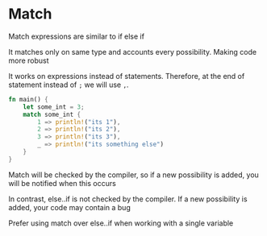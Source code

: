 # Match

Match expressions are similar to if else if

It matches only on same type and accounts every possibility.
Making code more robust

It works on expressions instead of statements. Therefore, at the end of statement instead of `;` we will use `,`.

```rust
fn main() {
    let some_int = 3;
    match some_int {
        1 => println!("its 1"),
        2 => println!("its 2"),
        3 => println!("its 3"),
        _ => println!("its something else")
    }
}
```

Match will be checked by the compiler, so if a new possibility is added, you will be notified when this occurs

In contrast, else..if is not checked by the compiler. If a new possibility is added, your code may contain a bug

Prefer using match over else..if when working with a single variable

